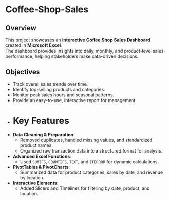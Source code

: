 # Coffee-Shop-Sales
## **Overview**
This project showcases an **interactive Coffee Shop Sales Dashboard** created in **Microsoft Excel**.  
The dashboard provides insights into daily, monthly, and product-level sales performance, helping stakeholders make data-driven decisions.
## **Objectives**
- Track overall sales trends over time.
- Identify top-selling products and categories.
- Monitor peak sales hours and seasonal patterns.
- Provide an easy-to-use, interactive report for management
- # **Key Features**
- **Data Cleaning & Preparation**:
  - Removed duplicates, handled missing values, and standardized product names.
  - Organized raw transaction data into a structured format for analysis.
- **Advanced Excel Functions**:
  - Used `SUMIFS`, `COUNTIFS`, `TEXT`, and `IFERROR` for dynamic calculations.
- **PivotTables & PivotCharts**:
  - Summarized data for product categories, sales by date, and revenue by location.
- **Interactive Elements**:
  - Added Slicers and Timelines for filtering by date, product, and location.
